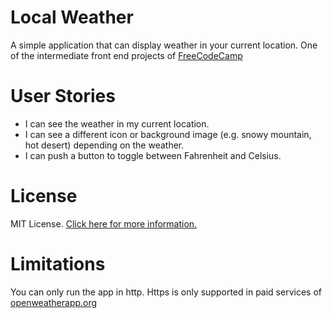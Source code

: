 # Local Weather

A simple application that can display weather in your current location. One of the intermediate front end projects of [FreeCodeCamp](https://www.freecodecamp.com/challenges/build-a-simon-game)


# User Stories

- I can see the weather in my current location.
- I can see a different icon or background image (e.g. snowy mountain, hot desert) depending on the weather.
- I can push a button to toggle between Fahrenheit and Celsius.

# License

MIT License. [Click here for more information.](LICENSE)

# Limitations

You can only run the app in http. Https is only supported in paid services of [openweatherapp.org](http://openweathermap.org/price)